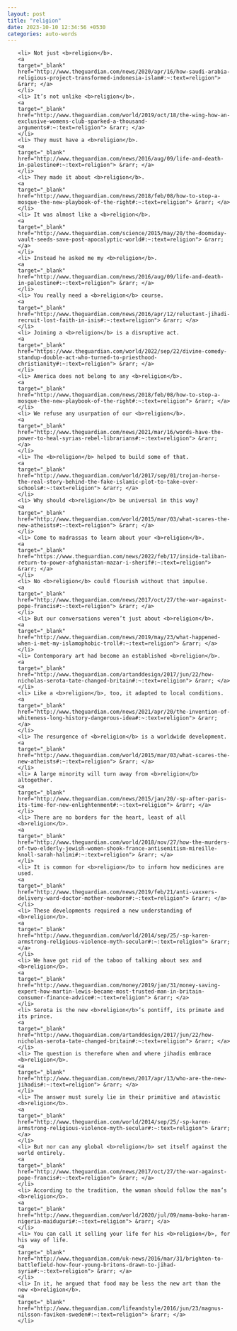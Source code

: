 ```yaml
---
layout: post
title: "religion"
date: 2023-10-10 12:34:56 +0530
categories: auto-words
---
```

<ol>

    <li> Not just <b>religion</b>.
    <a 
    target="_blank" 
    href="http://www.theguardian.com/news/2020/apr/16/how-saudi-arabia-religious-project-transformed-indonesia-islam#:~:text=religion"> &rarr; </a>
    </li>
    <li> It’s not unlike <b>religion</b>.
    <a 
    target="_blank" 
    href="http://www.theguardian.com/world/2019/oct/18/the-wing-how-an-exclusive-womens-club-sparked-a-thousand-arguments#:~:text=religion"> &rarr; </a>
    </li>
    <li> They must have a <b>religion</b>.
    <a 
    target="_blank" 
    href="http://www.theguardian.com/news/2016/aug/09/life-and-death-in-palestine#:~:text=religion"> &rarr; </a>
    </li>
    <li> They made it about <b>religion</b>.
    <a 
    target="_blank" 
    href="http://www.theguardian.com/news/2018/feb/08/how-to-stop-a-mosque-the-new-playbook-of-the-right#:~:text=religion"> &rarr; </a>
    </li>
    <li> It was almost like a <b>religion</b>.
    <a 
    target="_blank" 
    href="http://www.theguardian.com/science/2015/may/20/the-doomsday-vault-seeds-save-post-apocalyptic-world#:~:text=religion"> &rarr; </a>
    </li>
    <li> Instead he asked me my <b>religion</b>.
    <a 
    target="_blank" 
    href="http://www.theguardian.com/news/2016/aug/09/life-and-death-in-palestine#:~:text=religion"> &rarr; </a>
    </li>
    <li> You really need a <b>religion</b> course.
    <a 
    target="_blank" 
    href="http://www.theguardian.com/news/2016/apr/12/reluctant-jihadi-recruit-lost-faith-in-isis#:~:text=religion"> &rarr; </a>
    </li>
    <li> Joining a <b>religion</b> is a disruptive act.
    <a 
    target="_blank" 
    href="https://www.theguardian.com/world/2022/sep/22/divine-comedy-standup-double-act-who-turned-to-priesthood-christianity#:~:text=religion"> &rarr; </a>
    </li>
    <li> America does not belong to any <b>religion</b>.
    <a 
    target="_blank" 
    href="http://www.theguardian.com/news/2018/feb/08/how-to-stop-a-mosque-the-new-playbook-of-the-right#:~:text=religion"> &rarr; </a>
    </li>
    <li> We refuse any usurpation of our <b>religion</b>.
    <a 
    target="_blank" 
    href="http://www.theguardian.com/news/2021/mar/16/words-have-the-power-to-heal-syrias-rebel-librarians#:~:text=religion"> &rarr; </a>
    </li>
    <li> The <b>religion</b> helped to build some of that.
    <a 
    target="_blank" 
    href="http://www.theguardian.com/world/2017/sep/01/trojan-horse-the-real-story-behind-the-fake-islamic-plot-to-take-over-schools#:~:text=religion"> &rarr; </a>
    </li>
    <li> Why should <b>religion</b> be universal in this way?
    <a 
    target="_blank" 
    href="http://www.theguardian.com/world/2015/mar/03/what-scares-the-new-atheists#:~:text=religion"> &rarr; </a>
    </li>
    <li> Come to madrassas to learn about your <b>religion</b>.
    <a 
    target="_blank" 
    href="https://www.theguardian.com/news/2022/feb/17/inside-taliban-return-to-power-afghanistan-mazar-i-sherif#:~:text=religion"> &rarr; </a>
    </li>
    <li> No <b>religion</b> could flourish without that impulse.
    <a 
    target="_blank" 
    href="http://www.theguardian.com/news/2017/oct/27/the-war-against-pope-francis#:~:text=religion"> &rarr; </a>
    </li>
    <li> But our conversations weren’t just about <b>religion</b>.
    <a 
    target="_blank" 
    href="http://www.theguardian.com/news/2019/may/23/what-happened-when-i-met-my-islamophobic-troll#:~:text=religion"> &rarr; </a>
    </li>
    <li> Contemporary art had become an established <b>religion</b>.
    <a 
    target="_blank" 
    href="http://www.theguardian.com/artanddesign/2017/jun/22/how-nicholas-serota-tate-changed-britain#:~:text=religion"> &rarr; </a>
    </li>
    <li> Like a <b>religion</b>, too, it adapted to local conditions.
    <a 
    target="_blank" 
    href="http://www.theguardian.com/news/2021/apr/20/the-invention-of-whiteness-long-history-dangerous-idea#:~:text=religion"> &rarr; </a>
    </li>
    <li> The resurgence of <b>religion</b> is a worldwide development.
    <a 
    target="_blank" 
    href="http://www.theguardian.com/world/2015/mar/03/what-scares-the-new-atheists#:~:text=religion"> &rarr; </a>
    </li>
    <li> A large minority will turn away from <b>religion</b> altogether.
    <a 
    target="_blank" 
    href="http://www.theguardian.com/news/2015/jan/20/-sp-after-paris-its-time-for-new-enlightenment#:~:text=religion"> &rarr; </a>
    </li>
    <li> There are no borders for the heart, least of all <b>religion</b>.
    <a 
    target="_blank" 
    href="http://www.theguardian.com/world/2018/nov/27/how-the-murders-of-two-elderly-jewish-women-shook-france-antisemitism-mireille-knoll-sarah-halimi#:~:text=religion"> &rarr; </a>
    </li>
    <li> It is common for <b>religion</b> to inform how medicines are used.
    <a 
    target="_blank" 
    href="http://www.theguardian.com/news/2019/feb/21/anti-vaxxers-delivery-ward-doctor-mother-newborn#:~:text=religion"> &rarr; </a>
    </li>
    <li> These developments required a new understanding of <b>religion</b>.
    <a 
    target="_blank" 
    href="http://www.theguardian.com/world/2014/sep/25/-sp-karen-armstrong-religious-violence-myth-secular#:~:text=religion"> &rarr; </a>
    </li>
    <li> We have got rid of the taboo of talking about sex and <b>religion</b>.
    <a 
    target="_blank" 
    href="http://www.theguardian.com/money/2019/jan/31/money-saving-expert-how-martin-lewis-became-most-trusted-man-in-britain-consumer-finance-advice#:~:text=religion"> &rarr; </a>
    </li>
    <li> Serota is the new <b>religion</b>’s pontiff, its primate and its prince.
    <a 
    target="_blank" 
    href="http://www.theguardian.com/artanddesign/2017/jun/22/how-nicholas-serota-tate-changed-britain#:~:text=religion"> &rarr; </a>
    </li>
    <li> The question is therefore when and where jihadis embrace <b>religion</b>.
    <a 
    target="_blank" 
    href="http://www.theguardian.com/news/2017/apr/13/who-are-the-new-jihadis#:~:text=religion"> &rarr; </a>
    </li>
    <li> The answer must surely lie in their primitive and atavistic <b>religion</b>.
    <a 
    target="_blank" 
    href="http://www.theguardian.com/world/2014/sep/25/-sp-karen-armstrong-religious-violence-myth-secular#:~:text=religion"> &rarr; </a>
    </li>
    <li> But nor can any global <b>religion</b> set itself against the world entirely.
    <a 
    target="_blank" 
    href="http://www.theguardian.com/news/2017/oct/27/the-war-against-pope-francis#:~:text=religion"> &rarr; </a>
    </li>
    <li> According to the tradition, the woman should follow the man’s <b>religion</b>.
    <a 
    target="_blank" 
    href="http://www.theguardian.com/world/2020/jul/09/mama-boko-haram-nigeria-maiduguri#:~:text=religion"> &rarr; </a>
    </li>
    <li> You can call it selling your life for his <b>religion</b>, for his way of life.
    <a 
    target="_blank" 
    href="http://www.theguardian.com/uk-news/2016/mar/31/brighton-to-battlefield-how-four-young-britons-drawn-to-jihad-syria#:~:text=religion"> &rarr; </a>
    </li>
    <li> In it, he argued that food may be less the new art than the new <b>religion</b>.
    <a 
    target="_blank" 
    href="http://www.theguardian.com/lifeandstyle/2016/jun/23/magnus-nilsson-faviken-sweden#:~:text=religion"> &rarr; </a>
    </li>